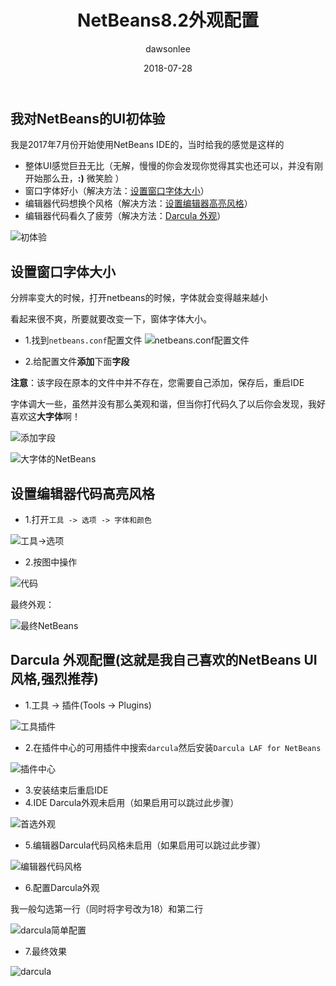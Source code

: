 ﻿---
title: "NetBeans8.2外观配置"
layout: post
date: 2018-07-28
image: 
headerImage: false
tag:
- NetBeans8.2
star: false
category: blog
author: dawsonlee

---

  [1]:  /assets/posts/NetBeans8.2外观配置/初体验.PNG
  [2]:  /assets/posts/NetBeans8.2外观配置/找到netbeans.conf.PNG
  [3]:  /assets/posts/NetBeans8.2外观配置/添加字段.PNG
  [4]:  /assets/posts/NetBeans8.2外观配置/大字体的NetBeans.PNG
  [5]:  /assets/posts/NetBeans8.2外观配置/工具选项.PNG
  [6]:  /assets/posts/NetBeans8.2外观配置/代码.PNG
  [7]:  /assets/posts/NetBeans8.2外观配置/最终的NetBeans.PNG
  [8]:  /assets/posts/NetBeans8.2外观配置/工具插件.png
  [9]:  /assets/posts/NetBeans8.2外观配置/插件中心.png
  [10]:  /assets/posts/NetBeans8.2外观配置/首选外观.png
  [11]:  /assets/posts/NetBeans8.2外观配置/编辑器代码风格.png
  [12]:  /assets/posts/NetBeans8.2外观配置/darcula简单配置.png
  [13]:  /assets/posts/NetBeans8.2外观配置/darcula.png


## 我对NetBeans的UI初体验

我是2017年7月份开始使用NetBeans IDE的，当时给我的感觉是这样的

*  整体UI感觉巨丑无比（无解，慢慢的你会发现你觉得其实也还可以，并没有刚开始那么丑，**:)** 微笑脸 ）
*  窗口字体好小（解决方法：[设置窗口字体大小](#change_win_size)）
*  编辑器代码想换个风格（解决方法：[设置编辑器高亮风格](#code_style)）
*  编辑器代码看久了疲劳（解决方法：[Darcula 外观](#code_style)）

  ![初体验][1]




<a id="change_win_size"></a>
##  设置窗口字体大小

分辨率变大的时候，打开netbeans的时候，字体就会变得越来越小

看起来很不爽，所要就要改变一下，窗体字体大小。

*  1.找到`netbeans.conf`配置文件
![netbeans.conf配置文件][2]

*  2.给配置文件**添加**下面**字段**

**注意**：该字段在原本的文件中并不存在，您需要自己添加，保存后，重启IDE

字体调大一些，虽然并没有那么美观和谐，但当你打代码久了以后你会发现，我好喜欢这**大字体**啊！

  ![添加字段][3]

  ![大字体的NetBeans][4]


<a id="code_style"></a>
##  设置编辑器代码高亮风格

*  1.打开`工具 -> 选项 -> 字体和颜色`

  ![工具->选项][5]

*  2.按图中操作

  ![代码][6]

最终外观：

  ![最终NetBeans][7]

## Darcula 外观配置(这就是我自己喜欢的NetBeans UI风格,强烈推荐)

*  1.工具 -> 插件(Tools -> Plugins)

![工具插件][8] 

*  2.在插件中心的可用插件中搜索`darcula`然后安装`Darcula LAF for NetBeans`

![插件中心][9] 

*  3.安装结束后重启IDE
*  4.IDE Darcula外观未启用（如果启用可以跳过此步骤）

![首选外观][10]

*  5.编辑器Darcula代码风格未启用（如果启用可以跳过此步骤）

![编辑器代码风格][11]

*  6.配置Darcula外观

我一般勾选第一行（同时将字号改为18）和第二行

![darcula简单配置][12]

*  7.最终效果

![darcula][13]